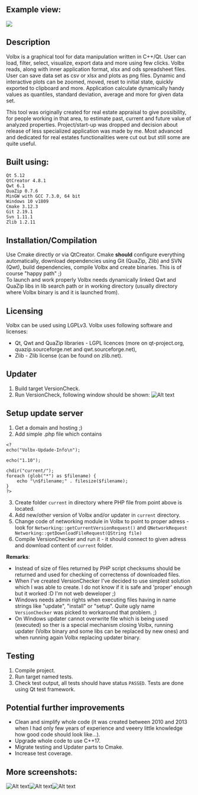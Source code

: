 ## Example view:
![](Screenshot1.jpg?raw=true "")

## Description
Volbx is a graphical tool for data manipulation written in C++/Qt. User can load, filter, select, visualize, export data and more using few clicks. Volbx reads, along with inner application format, xlsx and ods spreadsheet files. User can save data set as csv or xlsx and plots as png files. Dynamic and interactive plots can be zoomed, moved, reset to initial state, quickly exported to clipboard and more. Application calculate dynamically handy values as quantiles, standard deviation, average and more for given data set.

This tool was originally created for real estate appraisal to give possibility, for people working in that area, to estimate past, current and future value of analyzed properties. Project/start-up was dropped and decision about release of less specialized application was made by me. Most advanced and dedicated for real estates functionalities were cut out but still some are quite useful.

## Built using:
    Qt 5.12
    QtCreator 4.8.1
    Qwt 6.1
    QuaZip 0.7.6
    MinGW with GCC 7.3.0, 64 bit
    Windows 10 v1809
    Cmake 3.12.3
    Git 2.19.1
    Svn 1.11.1
    Zlib 1.2.11

## Installation/Compilation
Use Cmake directly or via QtCreator. Cmake **should** configure everything automatically, download dependencies using Git (QuaZip, Zlib) and SVN (Qwt), build dependencies, compile Volbx and create binaries. This is of course "happy path" ;)    
To launch and work properly Volbx needs dynamically linked Qwt and QuaZip libs in lib search path or in working directory (usually directory where Volbx binary is and it is launched from).

## Licensing
Volbx can be used using LGPLv3. 
Volbx uses following software and licenses:    
* Qt, Qwt and QuaZip libraries - LGPL licences (more on qt-project.org, quazip.sourceforge.net and qwt.sourceforge.net),    
* Zlib - Zlib license (can be found on zlib.net).

## Updater
1) Build target VersionCheck.
2) Run VersionCheck, following window should be shown:
![Alt text](updater.jpg?raw=true "")

## Setup update server
1) Get a domain and hosting ;)
2) Add simple .php file which contains
```
<?
echo("Volbx-Updade-Info\n");

echo("1.10");

chdir("current/");
foreach (glob("*") as $filename) {
    echo "\n$filename;" . filesize($filename);
}
?>
```
3) Create folder `current` in directory where PHP file from point above is located.
4) Add new/other version of Volbx and/or updater in `current` directory.
5) Change code of networking module in Volbx to point to proper adress - look for `Networking::getCurrentVersionRequest()` and `QNetworkRequest Networking::getDownloadFileRequest(QString file)`
6) Compile VersionChecker and run it - it should connect to given adress and download content of `current` folder.

**Remarks**:   
- Instead of size of files returned by PHP script checksums should be returned and used for checking of correctenss of downloaded files.   
- When I've created VersionChecker I've decided to use simplest solution which I was able to create. I do not know if it is safe and 'proper' enough but it worked :D I'm not web deweloper ;)   
- Windows needs admin rights when executing files having in name strings like "update", "install" or "setup". Quite ugly name `VersionChecker` was picked to workaround that problem. ;)   
- On Windows updater cannot overwrite file which is being used (executed) so ther is a special mechanism closing Volbx, running updater (Volbx binary and some libs can be replaced by new ones) and when running again Volbx replacing updater binary.

## Testing
1) Compile project.
2) Run target named tests.
3) Check test output, all tests should have status `PASSED`.
Tests are done using Qt test framework.

## Potential further improvements
* Clean and simplify whole code (it was created between 2010 and 2013 when I had only few years of experience and veeery little knowledge how good code should look like...).
* Upgrade whole code to use C++17.
* Migrate testing and Updater parts to Cmake.
* Increase test coverage.

## More screenshots:
![Alt text](Screenshot2.jpg?raw=true "")![Alt text](Screenshot3.jpg?raw=true "")![Alt text](Screenshot4.jpg?raw=true "")
